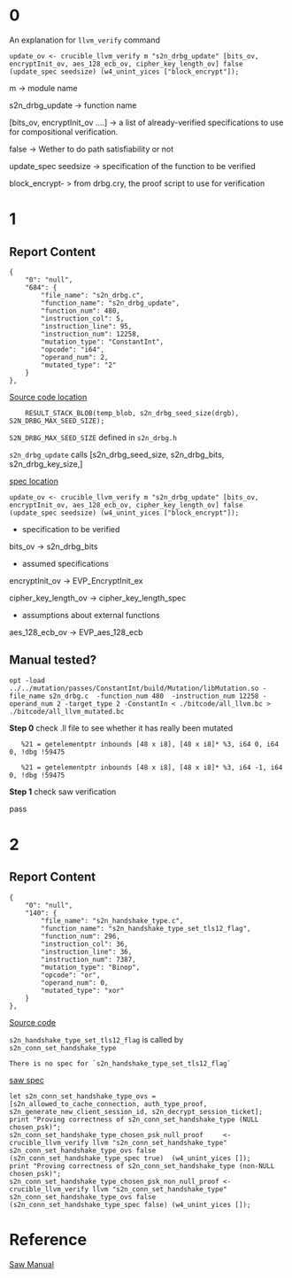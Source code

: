 # 0

An explanation for `llvm_verify` command

```
update_ov <- crucible_llvm_verify m "s2n_drbg_update" [bits_ov, encryptInit_ov, aes_128_ecb_ov, cipher_key_length_ov] false (update_spec seedsize) (w4_unint_yices ["block_encrypt"]);
```

m -> module name 

s2n_drbg_update -> function name

[bits_ov, encryptInit_ov ....] -> a list of already-verified specifications to use for compositional verification.

false -> Wether to do path satisfiability or not

update_spec seedsize -> specification of the function to be verified

block_encrypt- > from drbg.cry, the proof script to use for verification


# 1

## Report Content

```
{
    "0": "null",
    "684": {
        "file_name": "s2n_drbg.c",
        "function_name": "s2n_drbg_update",
        "function_num": 480,
        "instruction_col": 5,
        "instruction_line": 95,
        "instruction_num": 12258,
        "mutation_type": "ConstantInt",
        "opcode": "i64",
        "operand_num": 2,
        "mutated_type": "2"
    }
},
```

[Source code location](https://github.com/aws/s2n-tls/blob/aa8f7fbb5e8afb649230f70917dd6bbe31702019/crypto/s2n_drbg.c#L95)


```
    RESULT_STACK_BLOB(temp_blob, s2n_drbg_seed_size(drgb), S2N_DRBG_MAX_SEED_SIZE);
```

`S2N_DRBG_MAX_SEED_SIZE` defined in `s2n_drbg.h`

`s2n_drbg_update` calls [s2n_drbg_seed_size, s2n_drbg_bits, s2n_drbg_key_size,]

[spec location](https://github.com/aws/s2n-tls/blob/247bf3151194c3326e1c9f63cb1b1c06ab30f1ea/tests/saw/spec/DRBG/DRBG.saw#L399)

```
update_ov <- crucible_llvm_verify m "s2n_drbg_update" [bits_ov, encryptInit_ov, aes_128_ecb_ov, cipher_key_length_ov] false (update_spec seedsize) (w4_unint_yices ["block_encrypt"]);
```

- specification to be verified 

bits_ov -> s2n_drbg_bits

- assumed specifications 

encryptInit_ov -> EVP_EncryptInit_ex

cipher_key_length_ov -> cipher_key_length_spec

- assumptions about external functions


aes_128_ecb_ov -> EVP_aes_128_ecb



## Manual tested?

```
opt -load ../../mutation/passes/ConstantInt/build/Mutation/libMutation.so -file_name s2n_drbg.c  -function_num 480  -instruction_num 12258 -operand_num 2 -target_type 2 -ConstantIn < ./bitcode/all_llvm.bc > ./bitcode/all_llvm_mutated.bc
```

**Step 0** check .ll file to see whether it has really been mutated

```
   %21 = getelementptr inbounds [48 x i8], [48 x i8]* %3, i64 0, i64 0, !dbg !59475 
```
```
   %21 = getelementptr inbounds [48 x i8], [48 x i8]* %3, i64 -1, i64 0, !dbg !59475  
```
**Step 1** check saw verification

pass

# 2

## Report Content

```
{
    "0": "null",
    "140": {
        "file_name": "s2n_handshake_type.c",
        "function_name": "s2n_handshake_type_set_tls12_flag",
        "function_num": 296,
        "instruction_col": 36,
        "instruction_line": 36,
        "instruction_num": 7387,
        "mutation_type": "Binop",
        "opcode": "or",
        "operand_num": 0,
        "mutated_type": "xor"
    }
},
```

[Source code](https://github.com/aws/s2n-tls/blob/abed2a324e59da13f73967ed7ea936b5dd2a1aae/tls/s2n_handshake_type.c#L62)

`s2n_handshake_type_set_tls12_flag` is called by `s2n_conn_set_handshake_type`

```
There is no spec for `s2n_handshake_type_set_tls12_flag`
```
[saw spec](https://github.com/aws/s2n-tls/blob/7f1017ee9b09ab6910f1d2bf56135663ca0b12c5/tests/saw/spec/handshake/handshake.saw#L90)

```
let s2n_conn_set_handshake_type_ovs = [s2n_allowed_to_cache_connection, auth_type_proof, s2n_generate_new_client_session_id, s2n_decrypt_session_ticket];
print "Proving correctness of s2n_conn_set_handshake_type (NULL chosen_psk)";
s2n_conn_set_handshake_type_chosen_psk_null_proof     <- crucible_llvm_verify llvm "s2n_conn_set_handshake_type" s2n_conn_set_handshake_type_ovs false (s2n_conn_set_handshake_type_spec true)  (w4_unint_yices []);
print "Proving correctness of s2n_conn_set_handshake_type (non-NULL chosen_psk)";
s2n_conn_set_handshake_type_chosen_psk_non_null_proof <- crucible_llvm_verify llvm "s2n_conn_set_handshake_type" s2n_conn_set_handshake_type_ovs false (s2n_conn_set_handshake_type_spec false) (w4_unint_yices []);

```
# Reference

[Saw Manual](https://saw.galois.com/manual.html)